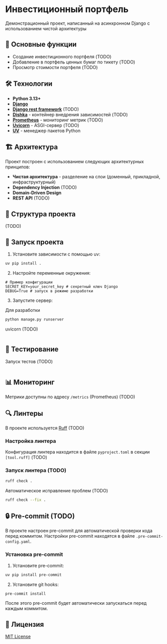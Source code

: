 # Инвестиционный портфель

Демонстрационный проект, написанный на асинхронном Django с использованием чистой архитектуры

## 🎯 Основные функции

- Создание инвестиционного портфеля (TODO)
- Добавление в портфель ценных бумаг по тикету (TODO)
- Просмотр стоимости портфеля (TODO)


## 🛠 Технологии

- **Python 3.13+**
- **[Django](https://www.djangoproject.com/)**
- **[Django rest framework](https://www.django-rest-framework.org/)** (TODO)
- **[Dishka](https://github.com/just-work/dishka)** - контейнер внедрения зависимостей (TODO)
- **[Prometheus](https://prometheus.io/)** - мониторинг метрик (TODO)
- **[Uvicorn](https://www.uvicorn.org/)** - ASGI-сервер (TODO)
- **[UV](https://github.com/astral-sh/uv)** - менеджер пакетов Python 

## 🏗 Архитектура

Проект построен с использованием следующих архитектурных принципов:

- **Чистая архитектура** - разделение на слои (доменный, прикладной, инфраструктурный)
- **Dependency Injection** (TODO)
- **Domain-Driven Design**
- **REST API** (TODO)

## 📁 Структура проекта

(TODO)

## 🚀 Запуск проекта

1. Установите зависимости с помощью uv:
```bash
uv pip install .
```

2. Настройте переменные окружения:
```
# Пример конфигурации
SECRET_KEY=your_secret_key # секретный ключ Django
DEBUG=True # запуск в режиме разработки
```

3. Запустите сервер:

Для разработки
```bash
python manage.py runserver
```

uvicorn (TODO)
```bash
```

## 🧪 Тестирование

Запуск тестов (TODO)
```bash
```

## 📊 Мониторинг

Метрики доступны по адресу `/metrics` (Prometheus) (TODO)

## 🔍 Линтеры

В проекте используется [Ruff](https://github.com/astral-sh/ruff) (TODO)

### Настройка линтера

Конфигурация линтера находится в файле `pyproject.toml` в секции `[tool.ruff]` (TODO)

### Запуск линтера (TODO)
```bash
ruff check .
```

Автоматическое исправление проблем (TODO)
```bash
ruff check --fix .
```

## 🔒 Pre-commit (TODO)

В проекте настроен pre-commit для автоматической проверки кода перед коммитом. 
Настройки pre-commit находятся в файле `.pre-commit-config.yaml`.

### Установка pre-commit

1. Установите pre-commit:
```bash
uv pip install pre-commit
```

2. Установите git hooks:
```bash
pre-commit install
```

После этого pre-commit будет автоматически запускаться перед каждым коммитом.

## 📝 Лицензия
[MIT License](LICENSE)
